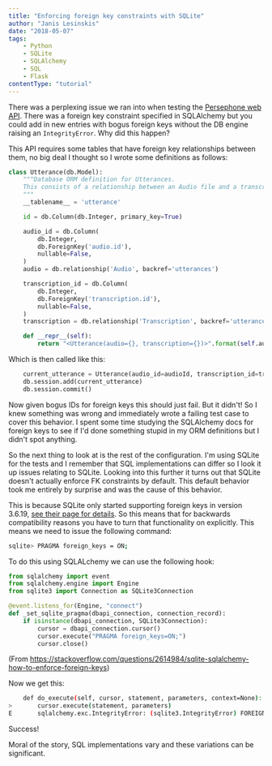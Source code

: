 ```yaml
---
title: "Enforcing foreign key constraints with SQLite"
author: "Janis Lesinskis"
date: "2018-05-07"
tags:
    - Python
    - SQLite
    - SQLAlchemy
    - SQL
    - Flask
contentType: "tutorial"
---
```


There was a perplexing issue we ran into when testing the [Persephone web API](https://github.com/persephone-tools/persephone-web-API/). There was a foreign key constraint specified in SQLAlchemy but you could add in new entries with bogus foreign keys without the DB engine raising an `IntegrityError`. Why did this happen?

<!-- end excerpt -->

This API requires some tables that have foreign key relationships between them, no big deal I thought so I wrote some definitions as follows:

```python
class Utterance(db.Model):
    """Database ORM definition for Utterances.
    This consists of a relationship between an Audio file and a transcription file
    """
    __tablename__ = 'utterance'

    id = db.Column(db.Integer, primary_key=True)

    audio_id = db.Column(
        db.Integer,
        db.ForeignKey('audio.id'),
        nullable=False,
    )
    audio = db.relationship('Audio', backref='utterances')

    transcription_id = db.Column(
        db.Integer,
        db.ForeignKey('transcription.id'),
        nullable=False,
    )
    transcription = db.relationship('Transcription', backref='utterances')

    def __repr__(self):
        return "<Utterance(audio={}, transcription={})>".format(self.audio, self.transcription)

```

Which is then called like this:

```python
    current_utterance = Utterance(audio_id=audioId, transcription_id=transcriptionId)
    db.session.add(current_utterance)
    db.session.commit()
```

Now given bogus IDs for foreign keys this should just fail. But it didn't! So I knew something was wrong and immediately wrote a failing test case to cover this behavior.
I spent some time studying the SQLAlchemy docs for foreign keys to see if I'd done something stupid in my ORM definitions but I didn't spot anything.

So the next thing to look at is the rest of the configuration. I'm using SQLite for the tests and I remember that SQL implementations can differ so I look it up issues relating to SQLite.
Looking into this further it turns out that SQLite doesn't actually enforce FK constraints by default. This default behavior took me entirely by surprise and was the cause of this behavior.

This is because SQLite only started supporting foreign keys in version 3.6.19, [see their page for details](https://www.sqlite.org/foreignkeys.html). So this means that for backwards compatibility reasons you have to turn that functionality on explicitly. This means we need to issue the following command:

```sh
sqlite> PRAGMA foreign_keys = ON;
```

To do this using SQLALchemy we can use the following hook:

```python
from sqlalchemy import event
from sqlalchemy.engine import Engine
from sqlite3 import Connection as SQLite3Connection

@event.listens_for(Engine, "connect")
def _set_sqlite_pragma(dbapi_connection, connection_record):
    if isinstance(dbapi_connection, SQLite3Connection):
        cursor = dbapi_connection.cursor()
        cursor.execute("PRAGMA foreign_keys=ON;")
        cursor.close()
```

(From https://stackoverflow.com/questions/2614984/sqlite-sqlalchemy-how-to-enforce-foreign-keys)

Now we get this:

```sh
    def do_execute(self, cursor, statement, parameters, context=None):
>       cursor.execute(statement, parameters)
E       sqlalchemy.exc.IntegrityError: (sqlite3.IntegrityError) FOREIGN KEY constraint failed [SQL: 'INSERT INTO utterance (audio_id, transcription_id) VALUES (?, ?)'] [parameters: (99999, 99999)] (Background on this error at: http://sqlalche.me/e/gkpj)
```

Success!

Moral of the story, SQL implementations vary and these variations can be significant.